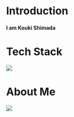 # Introduction

#### I am Kouki Shimada

# Tech Stack

![](https://skillicons.dev/icons?i=html,css,js,php)

# About Me

![](https://github-readme-stats.vercel.app/api/top-langs?username=yukimura-manase&show_icons=true&locale=en&layout=compact)

<!--
**kouki0318/kouki0318** is a ✨ _special_ ✨ repository because its `README.md` (this file) appears on your GitHub profile.

Here are some ideas to get you started:

- 🔭 I’m currently working on ...
- 🌱 I’m currently learning ...
- 👯 I’m looking to collaborate on ...
- 🤔 I’m looking for help with ...
- 💬 Ask me about ...
- 📫 How to reach me: ...
- 😄 Pronouns: ...
- ⚡ Fun fact: ...
-->
